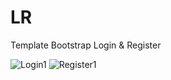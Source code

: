 # LR
Template Bootstrap Login & Register

![Login1](https://user-images.githubusercontent.com/86897399/163697646-390cff24-e5f2-4178-8ba7-cbf7dd79658e.png)
![Register1](https://user-images.githubusercontent.com/86897399/163697649-970a9300-198e-42b4-a67a-18371d8f43c3.png)
